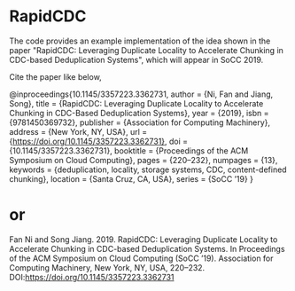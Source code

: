 # RapidCDC
The code provides an example implementation of the idea shown in the paper "RapidCDC: Leveraging Duplicate Locality to Accelerate Chunking in CDC-based Deduplication Systems", which will appear in SoCC 2019.

Cite the paper like below,

@inproceedings{10.1145/3357223.3362731,
author = {Ni, Fan and Jiang, Song},
title = {RapidCDC: Leveraging Duplicate Locality to Accelerate Chunking in CDC-Based Deduplication Systems},
year = {2019},
isbn = {9781450369732},
publisher = {Association for Computing Machinery},
address = {New York, NY, USA},
url = {https://doi.org/10.1145/3357223.3362731},
doi = {10.1145/3357223.3362731},
booktitle = {Proceedings of the ACM Symposium on Cloud Computing},
pages = {220–232},
numpages = {13},
keywords = {deduplication, locality, storage systems, CDC, content-defined chunking},
location = {Santa Cruz, CA, USA},
series = {SoCC ’19}
}

# or
Fan Ni and Song Jiang. 2019. RapidCDC: Leveraging Duplicate Locality to Accelerate Chunking in CDC-based Deduplication Systems. In Proceedings of the ACM Symposium on Cloud Computing (SoCC ’19). Association for Computing Machinery, New York, NY, USA, 220–232. DOI:https://doi.org/10.1145/3357223.3362731


